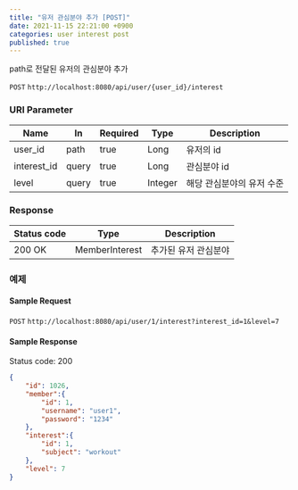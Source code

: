 ```yaml
---
title: "유저 관심분야 추가 [POST]"
date: 2021-11-15 22:21:00 +0900
categories: user interest post
published: true
---
```


path로 전달된 유저의 관심분야 추가

`POST` `http://localhost:8080/api/user/{user_id}/interest`

### URI Parameter

| Name        | In    | Required | Type    | Description               |
| ----------- | ----- | -------- | ------- | ------------------------- |
| user_id     | path  | true     | Long    | 유저의 id                 |
| interest_id | query | true     | Long    | 관심분야 id               |
| level       | query | true     | Integer | 해당 관심분야의 유저 수준 |

### Response

| Status code | Type           | Description          |
| ----------- | -------------- | -------------------- |
| 200 OK      | MemberInterest | 추가된 유저 관심분야 |



### 예제

#### Sample Request

`POST` `http://localhost:8080/api/user/1/interest?interest_id=1&level=7`

#### Sample Response

Status code: 200

```json
{
    "id": 1026,
    "member":{
        "id": 1,
        "username": "user1",
        "password": "1234"
    },
    "interest":{
        "id": 1,
        "subject": "workout"
    },
    "level": 7
}
```

